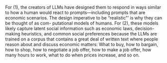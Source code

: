 For (1), the creators of LLMs have designed them to respond in ways similar to how a human would react to prompts—including prompts that are economic scenarios. The design imperative to be “realistic”’ is why they can be thought of as com- putational models of humans. For (2), these models likely capture latent social information such as economic laws, decision-making heuristics, and common social preferences because the LLMs are trained on a corpus that contains a great deal of written text where people reason about and discuss economic matters: What to buy, how to bargain, how to shop, how to negotiate a job offer, how to make a job offer, how many hours to work, what to do when prices increase, and so on.
